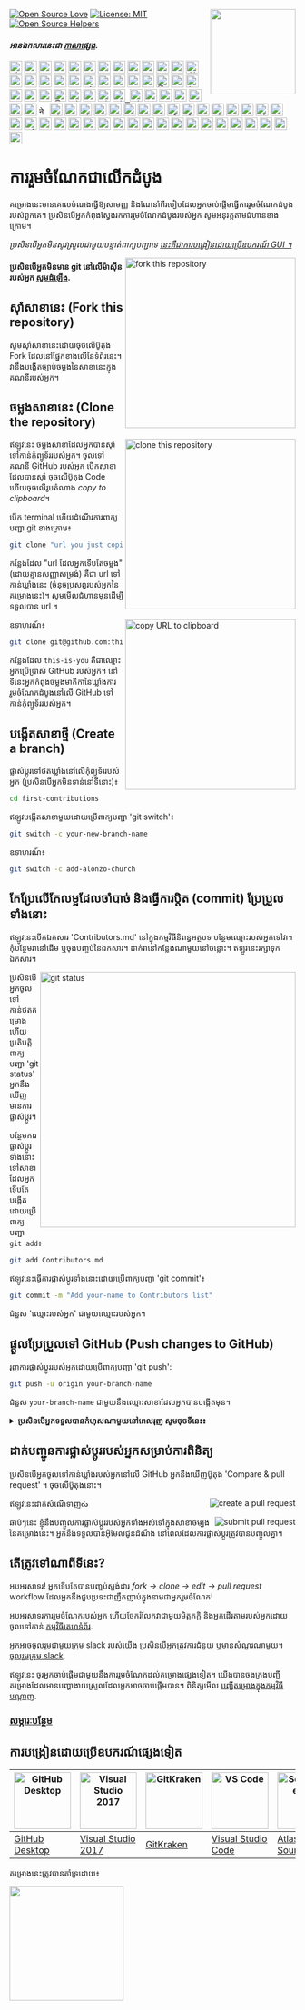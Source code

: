 [![Open Source Love](https://firstcontributions.github.io/open-source-badges/badges/open-source-v1/open-source.svg)](https://github.com/firstcontributions/open-source-badges)
[<img align="right" width="150" src="https://firstcontributions.github.io/assets/Readme/join-slack-team.png">](https://join.slack.com/t/firstcontributors/shared_invite/zt-1hg51qkgm-Xc7HxhsiPYNN3ofX2_I8FA)
[![License: MIT](https://img.shields.io/badge/License-MIT-green.svg)](https://opensource.org/licenses/MIT)
[![Open Source Helpers](https://www.codetriage.com/roshanjossey/first-contributions/badges/users.svg)](https://www.codetriage.com/roshanjossey/first-contributions)

#### _អានឯកសារនេះជា [ភាសាផ្សេង](translations/Translations.md)._

<kbd>[<img title="Shqip" alt="Shqip" src="https://cdn.statically.io/gh/hjnilsson/country-flags/master/svg/al.svg" width="22">](translations/README.al.md)</kbd>
<kbd>[<img title="Armenian" alt="Armenian" src="https://cdn.statically.io/gh/hjnilsson/country-flags/master/svg/am.svg" width="22">](translations/README.arm.md)</kbd>
<kbd>[<img title="Uzbek" alt="Uzbek language" src="https://cdn.statically.io/gh/hjnilsson/country-flags/master/svg/uz.svg" width="22">](translations/README.uz.md)</kbd>
<kbd>[<img title="Azərbaycan dili" alt="Azərbaycan dili" src="https://cdn.statically.io/flags/az.svg" width="22">](translations/README.aze.md)</kbd>
<kbd>[<img title="বাংলা" alt="বাংলা" src="https://cdn.statically.io/gh/hjnilsson/country-flags/master/svg/bd.svg" width="22">](translations/README.bn.md)</kbd>
<kbd>[<img title="Bulgarian" alt="Bulgarian" src="https://cdn.statically.io/gh/hjnilsson/country-flags/master/svg/bg.svg" width="22">](translations/README.bg.md)</kbd>
<kbd>[<img title="Português (Brasil)" alt="Português (Brasil)" src="https://cdn.statically.io/gh/hjnilsson/country-flags/master/svg/br.svg" width="22">](translations/README.pt_br.md)</kbd>
<kbd>[<img title="Català" alt="Català" src="https://firstcontributions.github.io/assets/Readme/catalan1.png" width="22">](translations/README.ca.md)</kbd>
<kbd>[<img title="中文 (Simplified)" alt="中文 (Simplified)" src="https://cdn.statically.io/gh/hjnilsson/country-flags/master/svg/cn.svg" width="22">](translations/README.zh-cn.md)</kbd>
<kbd>[<img title="Czech" alt="Czech" src="https://cdn.statically.io/gh/hjnilsson/country-flags/master/svg/cz.svg" width="22">](translations/README.cs.md)</kbd>
<kbd>[<img title="Deutsch" alt="Deutsch" src="https://cdn.statically.io/gh/hjnilsson/country-flags/master/svg/de.svg" width="22">](translations/README.de.md)</kbd>
<kbd>[<img title="Dansk" alt="Dansk" src="https://cdn.statically.io/gh/hjnilsson/country-flags/master/svg/dk.svg" width="22">](translations/README.da.md)</kbd>
<kbd>[<img title="العربية" alt="العربية" src="https://cdn.statically.io/gh/hjnilsson/country-flags/master/svg/eg.svg" width="22">](translations/README.eg.md)</kbd>
<kbd>[<img title="Dezéiriya" alt="Dezéiriya" src="https://cdn.statically.io/gh/hjnilsson/country-flags/master/svg/dz.svg" width="22">](translations/README.dz.md)</kbd>
<kbd>[<img title="Española" alt="Española" src="https://cdn.statically.io/gh/hjnilsson/country-flags/master/svg/es.svg" width="22">](translations/README.es.md)</kbd>
<kbd>[<img title="Française" alt="Française" src="https://cdn.statically.io/gh/hjnilsson/country-flags/master/svg/fr.svg" width="22">](translations/README.fr.md)</kbd>
<kbd>[<img title="Gaeilge" alt="Gaeilge" src="https://cdn.statically.io/gh/hjnilsson/country-flags/master/svg/ie.svg" width="22">](translations/README.ga.md)</kbd>
<kbd>[<img title="Galego" alt="Galego" src="https://upload.wikimedia.org/wikipedia/commons/thumb/6/64/Flag_of_Galicia.svg/1200px-Flag_of_Galicia.svg.png" width="22">](translations/README.gl.md)</kbd>
<kbd>[<img title="Ελληνικά" alt="Ελληνικά" src="https://cdn.statically.io/gh/hjnilsson/country-flags/master/svg/gr.svg" width="22">](translations/README.gr.md)</kbd>
<kbd>[<img title="ქართული" alt="ქართული" src="https://cdn.statically.io/gh/hjnilsson/country-flags/master/svg/ge.svg" width="22">](translations/README.ge.md)</kbd>
<kbd>[<img title="Magyar" alt="Magyar" src="https://cdn.statically.io/gh/hjnilsson/country-flags/master/svg/hu.svg" width="22">](translations/README.hu.md)</kbd>
<kbd>[<img title="Bahasa Indonesia" alt="Bahasa Indonesia" src="https://cdn.statically.io/gh/hjnilsson/country-flags/master/svg/id.svg" width="22">](translations/README.id.md)</kbd>
<kbd>[<img title="עִברִית" alt="עִברִית" src="https://cdn.statically.io/gh/hjnilsson/country-flags/master/svg/il.svg" width="22">](translations/README.hb.md)</kbd>
<kbd>[<img title="हिंदी/ગુજરાતી/मराठी/മലയാളം/ಕನ್ನಡ/తెలుగు/छत्तीसगढ़ी/বাংলা/தமிழ்" alt="हिंदी/ગુજરાતી/मराठी/മലയാളം/ಕನ್ನಡ/తెలుగు/छत्तीसगढ़ी/বাংলা/தமிழ்" src="https://cdn.statically.io/gh/hjnilsson/country-flags/master/svg/in.svg" width="22">](translations/Translations.md)</kbd>
<kbd>[<img title="தமிழ்" alt="தமிழ்" src="https://cdn.statically.io/gh/hjnilsson/country-flags/master/svg/lk.svg" width="22">](translations/README.ta.md)</kbd>
<kbd>[<img title="فارسی" alt="فارسی" src="https://cdn.statically.io/gh/hjnilsson/country-flags/master/svg/ir.svg" width="22">](translations/README.fa.md)</kbd>
<kbd>[<img title="پښتو" alt="پښتو" src="https://cdn.statically.io/gh/hjnilsson/country-flags/master/svg/af.svg" width="22">](translations/README.pus.md)</kbd>
<kbd>[<img title="Italiano" alt="Italiano" src="https://cdn.statically.io/gh/hjnilsson/country-flags/master/svg/it.svg" width="22">](translations/README.it.md)</kbd>
<kbd>[<img title="日本語" alt="日本語" src="https://cdn.statically.io/gh/hjnilsson/country-flags/master/svg/jp.svg" width="22">](translations/README.ja.md)</kbd>
<kbd>[<img title="සිංහල" alt="සිංහල" src="https://cdn.statically.io/gh/hjnilsson/country-flags/master/svg/lk.svg" width="22">](translations/README.si.md)</kbd>
<kbd>[<img title="Kiswahili (Kenya)" alt="Kiswahili (Kenya)" src="https://cdn.statically.io/gh/hjnilsson/country-flags/master/svg/ke.svg" width="22">](translations/README.kws.md)</kbd>
<kbd>[<img title="한국어" alt="한국어" src="https://cdn.statically.io/gh/hjnilsson/country-flags/master/svg/kr.svg" width="22">](translations/README.ko.md)</kbd>
<kbd>[<img title="Lietuvių kalba" alt="Lietuvių kalba" src="https://cdn.statically.io/gh/hjnilsson/country-flags/master/svg/lt.svg" width="22">](translations/README.lt.md)</kbd>
<kbd>[<img title="Limba Română" alt="Limba Română" src="https://cdn.statically.io/gh/hjnilsson/country-flags/master/svg/md.svg" width="22"> <img title="Limba Română" alt="Limba Română" src="https://cdn.statically.io/gh/hjnilsson/country-flags/master/svg/ro.svg" width="22">](translations/README.ro.md)</kbd>
<kbd>[<img title="မြန်မာ" alt="မြန်မာ" src="https://cdn.statically.io/gh/hjnilsson/country-flags/master/svg/mm.svg" width="22">](translations/README.mm_unicode.md)</kbd>
<kbd>[<img title="Македонски" alt="Македонски" src="https://cdn.statically.io/gh/hjnilsson/country-flags/master/svg/mk.svg" width="22">](translations/README.mk.md)</kbd>
<kbd>[<img title="Español de México" alt="Español de México" src="https://cdn.statically.io/gh/hjnilsson/country-flags/master/svg/mx.svg" width="22">](translations/README.mx.md)</kbd>
<kbd>[<img title="Bahasa Melayu / بهاس ملايو‎ / Malay" alt="Bahasa Melayu / بهاس ملايو‎ / Malay" src="https://cdn.statically.io/gh/hjnilsson/country-flags/master/svg/my.svg" width="22">](translations/README.my.md)</kbd>
<kbd>[<img title="Dutch" alt="Dutch" src="https://cdn.statically.io/gh/hjnilsson/country-flags/master/svg/nl.svg" width="22">](translations/README.nl.md)</kbd>
<kbd>[<img title="Norsk" alt="Norsk" src="https://cdn.statically.io/gh/hjnilsson/country-flags/master/svg/no.svg" width="22">](translations/README.no.md)</kbd>
<kbd>[<img title="नेपाली" alt="नेपाली" src="https://cdn.statically.io/gh/hjnilsson/country-flags/master/svg/np.svg" width="15">](translations/README.np.md)</kbd>
<kbd>[<img title="Wikang Filipino" alt="Wikang Filipino" src="https://cdn.statically.io/gh/hjnilsson/country-flags/master/svg/ph.svg" width="22">](translations/README.tl.md)</kbd>
<kbd>[<img title="English (Pirate)" alt="English (Pirate)" src="https://firstcontributions.github.io/assets/Readme/pirate.png" width="22">](translations/README.en-pirate.md)</kbd>
<kbd>[<img title="اُاردو" alt="اردو" src="https://cdn.statically.io/gh/hjnilsson/country-flags/master/svg/pk.svg" width="22">](translations/README.ur.md)</kbd>
<kbd>[<img title="Polski" alt="Polski" src="https://cdn.statically.io/gh/hjnilsson/country-flags/master/svg/pl.svg" width="22">](translations/README.pl.md)</kbd>
<kbd>[<img title="Português (Portugal)" alt="Português (Portugal)" src="https://cdn.statically.io/gh/hjnilsson/country-flags/master/svg/pt.svg" width="22">](translations/README.pt-pt.md)</kbd>
<kbd>[<img title="Русский язык" alt="Русский язык" src="https://cdn.statically.io/gh/hjnilsson/country-flags/master/svg/ru.svg" width="22">](translations/README.ru.md)</kbd>
<kbd>[<img title="عربى" alt="عربى" src="https://cdn.statically.io/gh/hjnilsson/country-flags/master/svg/sa.svg" width="22">](translations/README.ar.md)</kbd>
<kbd>[<img title="Svenska" alt="Svenska" src="https://cdn.statically.io/gh/hjnilsson/country-flags/master/svg/se.svg" width="22">](translations/README.se.md)</kbd>
<kbd>[<img title="Slovenčina" alt="Slovenčina" src="https://cdn.statically.io/gh/hjnilsson/country-flags/master/svg/sk.svg" width="22">](translations/README.slk.md)</kbd>
<kbd>[<img title="Slovenščina" alt="Slovenščina" src="https://cdn.statically.io/gh/hjnilsson/country-flags/master/svg/si.svg" width="22">](translations/README.sl.md)</kbd>
<kbd>[<img title="ภาษาไทย" alt="ภาษาไทย" src="https://cdn.statically.io/gh/hjnilsson/country-flags/master/svg/th.svg" width="22">](translations/README.th.md)</kbd>
<kbd>[<img title="Türkçe" alt="Türkçe" src="https://cdn.statically.io/gh/hjnilsson/country-flags/master/svg/tr.svg" width="22">](translations/README.tr.md)</kbd>
<kbd>[<img title="中文(Traditional)" alt="中文(Traditional)" src="https://cdn.statically.io/gh/hjnilsson/country-flags/master/svg/tw.svg" width="22">](translations/README.zh-tw.md)</kbd>
<kbd>[<img title="Українська" alt="Українська" src="https://cdn.statically.io/gh/hjnilsson/country-flags/master/svg/ua.svg" width="22">](translations/README.ua.md)</kbd>
<kbd>[<img title="Tiếng Việt" alt="Tiếng Việt" src="https://cdn.statically.io/gh/hjnilsson/country-flags/master/svg/vn.svg" width="22">](translations/README.vn.md)</kbd>
<kbd>[<img title="Tanzania" alt="Swahili language" src="https://cdn.statically.io/gh/hjnilsson/country-flags/master/svg/tz.svg" width="22">](translations/README.sw.md)</kbd>
<kbd>[<img title="Zulu (South Africa)" alt="Zulu (South Africa)" src="https://cdn.statically.io/gh/hjnilsson/country-flags/master/svg/za.svg" width="22">](translations/README.zul.md)</kbd>
<kbd>[<img title="Afrikaans (South Africa)" alt="Afrikaans (South Africa)" src="https://cdn.statically.io/gh/hjnilsson/country-flags/master/svg/za.svg" width="22">](translations/README.afk.md)</kbd>
<kbd>[<img title="Igbo (Nigeria)" alt="Igbo (Nigeria)" src="https://cdn.statically.io/gh/hjnilsson/country-flags/master/svg/ng.svg" width="22">](translations/README.igb.md)</kbd>
<kbd>[<img title="Yoruba (Nigeria)" alt="Yoruba (Nigeria)" src="https://cdn.statically.io/gh/hjnilsson/country-flags/master/svg/ng.svg" width="22">](translations/README.yor.md)</kbd>
<kbd>[<img title="Hausa (Nigeria)" alt="Hausa (Nigeria)" src="https://cdn.statically.io/gh/hjnilsson/country-flags/master/svg/ng.svg" width="22">](translations/README.hau.md)</kbd>
<kbd>[<img title="Latvia" alt="Latvia" src="https://cdn.statically.io/gh/hjnilsson/country-flags/master/svg/lv.svg" width="22">](translations/README.lv.md)</kbd>
<kbd>[<img title="Suomeksi" alt="Suomeksi" src="https://cdn.statically.io/gh/hjnilsson/country-flags/master/svg/fi.svg" width="22">](translations/README.fi.md)</kbd>
<kbd>[<img title="Беларуская мова" alt="Беларуская мова" src="https://cdn.statically.io/gh/hjnilsson/country-flags/master/svg/by.svg" width="22">](translations/README.by.md)</kbd>
<kbd>[<img title="Српски" alt="Српски" src="https://cdn.statically.io/gh/hjnilsson/country-flags/master/svg/rs.svg" width="22">](translations/README.sr.md)</kbd>
<kbd>[<img title="Қазақша" alt="Қазақша" src="https://cdn.statically.io/gh/hjnilsson/country-flags/master/svg/kz.svg" width="22">](translations/README.kz.md)</kbd>
<kbd>[<img title="Bosanski" alt="Bosanski" src="https://cdn.statically.io/gh/hjnilsson/country-flags/master/svg/ba.svg" width="22">](translations/README.bih.md)</kbd>
<kbd>[<img title="Bosanski" alt="Bosanski" src="https://cdn.statically.io/gh/hjnilsson/country-flags/master/svg/et.svg" width="22">](translations/README.bih.md)</kbd>
<kbd>[<img title="Hrvatski" alt="Hrvatski" src="https://cdn.statically.io/gh/hjnilsson/country-flags/master/svg/hr.svg" width="22">](translations/README.hr.md)</kbd>
<kbd>[<img title="پښتو" alt="پښتو" src="https://cdn.statically.io/gh/hjnilsson/country-flags/master/svg/af.svg" width="22">](translations/README.ps.md)</kbd>
<kbd>[<img title="Af-soomaali" alt="Somalia" src="https://cdn.statically.io/gh/hjnilsson/country-flags/master/svg/so.svg" width="22">](translations/README.so.md)</kbd>
<kbd>[<img title="Español de Ecuador" alt="Ecuador" src="https://cdn.statically.io/gh/hjnilsson/country-flags/master/svg/ec.svg" width="22">](translations/README.ec.md)</kbd>
<kbd>[<img title="Turkmen" alt="Turkmen language" src="https://cdn.statically.io/gh/hjnilsson/country-flags/master/svg/tm.svg" width="22">](translations/README.tm.md)</kbd>
<kbd>[<img title="Ewe (TOGO)" alt="Ewe (TOGO)" src="https://cdn.statically.io/gh/hjnilsson/country-flags/master/svg/tg.svg" width="22">](translations/README.ewe.md)</kbd>
<kbd>[<img title="አማርኛ" alt="አማርኛ" src="https://cdn.statically.io/gh/hjnilsson/country-flags/master/svg/et.svg" width="22">](translations/README.et.md)</kbd>
<kbd>[<img title="ភាសាខ្មែរ" alt="ភាសាខ្មែរ" src="https://cdn.statically.io/gh/hjnilsson/country-flags/master/svg/kh.svg" width="22">](translations/README.kh.md)</kbd>

# ការរួមចំណែកជាលើកដំបូង

គម្រោងនេះមានគោលបំណងធ្វើឱ្យសាមញ្ញ និងណែនាំពីរបៀបដែលអ្នកចាប់ផ្តើមធ្វើការរួមចំណែកដំបូងរបស់ពួកគេ។ ប្រសិនបើអ្នកកំពុងស្វែងរកការរួមចំណែកដំបូងរបស់អ្នក សូមអនុវត្តតាមជំហានខាងក្រោម។

_ប្រសិនបើអ្នកមិនសូវស្រួលជាមួយបន្ទាត់ពាក្យបញ្ជាទេ [នេះគឺជាការបង្រៀនដោយប្រើឧបករណ៍ GUI ។](#tutorials-using-other-tools)_

<img align="right" width="300" src="https://firstcontributions.github.io/assets/Readme/fork.png" alt="fork this repository" />

#### ប្រសិនបើអ្នកមិនមាន git នៅលើម៉ាស៊ីនរបស់អ្នក [សូមដំឡើង](https://docs.github.com/en/get-started/quickstart/set-up-git).

## ស៊ាំសាខានេះ (Fork this repository)

សូមស៊ាំសាខានេះដោយចុចលើប៊ូតុង Fork ដែលនៅផ្នែកខាងលើនៃទំព័រនេះ។ 
វានឹងបង្កើតច្បាប់ចម្លងនៃសាខានេះក្នុងគណនីរបស់អ្នក។

## ចម្លងសាខានេះ (Clone the repository)

<img align="right" width="300" src="https://firstcontributions.github.io/assets/Readme/clone.png" alt="clone this repository" />

ឥឡូវនេះ ចម្លងសាខាដែលអ្នកបានស៊ាំទៅកាន់កុំព្យូទ័ររបស់អ្នក។ ចូលទៅគណនី GitHub របស់អ្នក បើកសាខាដែលបានស៊ាំ ចុចលើប៊ូតុង Code ហើយចុចលើរូបតំណាង​​ _copy to clipboard_។

បើក terminal ហើយដំណើរការពាក្យបញ្ជា git ខាងក្រោម៖

```bash
git clone "url you just copied"
```

កន្លែងដែល "url ដែលអ្នកទើបតែចម្លង" (ដោយគ្មានសញ្ញាសម្រង់) គឺជា url ទៅកាន់ឃ្លាំងនេះ (ចំនុចប្រសព្វរបស់អ្នកនៃគម្រោងនេះ)។ សូមមើលជំហានមុនដើម្បីទទួលបាន url ។

<img align="right" width="300" src="https://firstcontributions.github.io/assets/Readme/copy-to-clipboard.png" alt="copy URL to clipboard" />

ឧទាហរណ៍៖

```bash
git clone git@github.com:this-is-you/first-contributions.git
```

កន្លែងដែល `this-is-you` គឺជាឈ្មោះអ្នកប្រើប្រាស់ GitHub របស់អ្នក។ នៅទីនេះអ្នកកំពុងចម្លងមាតិកានៃឃ្លាំងការរួមចំណែកដំបូងនៅលើ GitHub ទៅកាន់កុំព្យូទ័ររបស់អ្នក។

## បង្កើតសាខាថ្មី (Create a branch)

ផ្លាស់ប្តូរទៅថតឃ្លាំងនៅលើកុំព្យូទ័ររបស់អ្នក (ប្រសិនបើអ្នកមិនទាន់នៅទីនោះ)៖

```bash
cd first-contributions
```

ឥឡូវបង្កើតសាខាមួយដោយប្រើពាក្យបញ្ជា 'git switch'៖

```bash
git switch -c your-new-branch-name
```

ឧទាហរណ៍៖

```bash
git switch -c add-alonzo-church
```

## កែប្រែលើកែលម្អដែលចាំបាច់ និងធ្វើការប្តិត (commit) ប្រែប្រួលទាំងនោះ

ឥឡូវនេះបើកឯកសារ 'Contributors.md' នៅក្នុងកម្មវិធីនិពន្ធអត្ថបទ បន្ថែមឈ្មោះរបស់អ្នកទៅវា។ កុំបន្ថែមវានៅដើម ឬចុងបញ្ចប់នៃឯកសារ។ ដាក់វានៅកន្លែងណាមួយនៅចន្លោះ។ ឥឡូវនេះរក្សាទុកឯកសារ។

<img align="right" width="450" src="https://firstcontributions.github.io/assets/Readme/git-status.png" alt="git status" />

ប្រសិនបើអ្នកចូលទៅកាន់ថតគម្រោង ហើយប្រតិបត្តិពាក្យបញ្ជា 'git status' អ្នកនឹងឃើញមានការផ្លាស់ប្តូរ។

បន្ថែមការផ្លាស់ប្តូរទាំងនោះទៅសាខាដែលអ្នកទើបតែបង្កើតដោយប្រើពាក្យបញ្ជា `git add`៖

```bash
git add Contributors.md
```

ឥឡូវនេះធ្វើការផ្លាស់ប្តូរទាំងនោះដោយប្រើពាក្យបញ្ជា 'git commit'៖

```bash
git commit -m "Add your-name to Contributors list"
```

ជំនួស 'ឈ្មោះរបស់អ្នក' ជាមួយឈ្មោះរបស់អ្នក។

## ផ្តួលប្រែប្រួលទៅ GitHub (Push changes to GitHub)

រុញការផ្លាស់ប្តូររបស់អ្នកដោយប្រើពាក្យបញ្ជា 'git push':

```bash
git push -u origin your-branch-name
```

ជំនួស `your-branch-name` ជាមួយនឹងឈ្មោះសាខាដែលអ្នកបានបង្កើតមុន។

<details>
<summary> <strong>ប្រសិនបើអ្នកទទួលបានកំហុសណាមួយនៅពេលរុញ សូមចុចទីនេះ៖</strong> </summary>

- ### កំហុសនៅក្នុងការ Authentication (Authentication Error)
     <pre>remote: ការគាំទ្រសម្រាប់ការបញ្ចូលពាក្យសម្ងាត់ត្រូវបានដកហូតនៅថ្ងៃទី 13 ខែសីហា ឆ្នាំ 2021។ សូមប្រើ **Personal Access Token** ជំនួស។
  remote: សូមមើល https://github.blog/2020-12-15-token-authentication-requirements-for-git-operations/ សម្រាប់ព័ត៌មានបន្ថែម។
  fatal: ការ Authenticate បរាជ័យសម្រាប់ 'https://github.com/<your-username>/first-contributions.git/'</pre>
  សូមចូលទៅកាន់ [GitHub's tutorial](https://docs.github.com/en/authentication/connecting-to-github-with-ssh/adding-a-new-ssh-key-to-your-github-account) ដើម្បីបង្កើត និងកំណត់រចនាសម្ព័ន្ធ SSH Key ទៅក្នុងគណនី GitHub របស់អ្នក។
</details>

## ដាក់បញ្ជូនការផ្លាស់ប្តូររបស់អ្នកសម្រាប់ការពិនិត្យ

ប្រសិនបើអ្នកចូលទៅកាន់ឃ្លាំងរបស់អ្នកនៅលើ GitHub អ្នកនឹងឃើញប៊ូតុង 'Compare & pull request' ។ ចុចលើប៊ូតុងនោះ។

<img style="float: right;" src="https://firstcontributions.github.io/assets/Readme/compare-and-pull.png" alt="create a pull request" />

ឥឡូវនេះដាក់សំណើទាញᔔ

<img style="float: right;" src="https://firstcontributions.github.io/assets/Readme/submit-pull-request.png" alt="submit pull request" />

ឆាប់ៗនេះ ខ្ញុំនឹងបញ្ចូលការផ្លាស់ប្តូររបស់អ្នកទាំងអស់ទៅក្នុងសាខាចម្បងនៃគម្រោងនេះ។ អ្នកនឹងទទួលបានអ៊ីមែលជូនដំណឹង នៅពេលដែលការផ្លាស់ប្តូរត្រូវបានបញ្ចូលគ្នា។

## តើត្រូវទៅណាពីទីនេះ?

អបអរសាទរ! អ្នកទើបតែបានបញ្ចប់ស្តង់ដារ _fork -> clone -> edit -> pull request_ workflow ដែលអ្នកនឹងជួបប្រទះជាញឹកញាប់ក្នុងនាមជាអ្នករួមចំណែក!

អបអរសាទរការរួមចំណែករបស់អ្នក ហើយចែករំលែកវាជាមួយមិត្តភក្តិ និងអ្នកដើរតាមរបស់អ្នកដោយចូលទៅកាន់ [កម្មវិធីគេហទំព័រ](https://firstcontributions.github.io/#social-share).

អ្នកអាចចូលរួមជាមួយក្រុម slack របស់យើង ប្រសិនបើអ្នកត្រូវការជំនួយ ឬមានសំណួរណាមួយ។ [ចូលរួមក្រុម slack](https://firstcontributors.slack.com/join/shared_invite/zt-29qhyr9lt-Bi7WLbgGIFqV7aCEG_grvg#/shared-invite/email).

ឥឡូវនេះ ចូរអ្នកចាប់ផ្តើមជាមួយនឹងការរួមចំណែកដល់គម្រោងផ្សេងទៀត។ យើងបានចងក្រងបញ្ជីគម្រោងដែលមានបញ្ហាងាយស្រួលដែលអ្នកអាចចាប់ផ្តើមបាន។ ពិនិត្យមើល [បញ្ជីគម្រោងក្នុងកម្មវិធីបណ្ដាញ](https://firstcontributions.github.io/#project-list).

### [សម្ភារៈបន្ថែម](additional-material/git_workflow_scenarios/additional-material.md)

## ការបង្រៀនដោយប្រើឧបករណ៍ផ្សេងទៀត

| <a href="gui-tool-tutorials/github-desktop-tutorial.md"><img alt="GitHub Desktop" src="https://desktop.github.com/images/desktop-icon.svg" width="100"></a> | <a href="gui-tool-tutorials/github-windows-vs2017-tutorial.md"><img alt="Visual Studio 2017" src="https://upload.wikimedia.org/wikipedia/commons/c/cd/Visual_Studio_2017_Logo.svg" width="100"></a> | <a href="gui-tool-tutorials/gitkraken-tutorial.md"><img alt="GitKraken" src="https://firstcontributions.github.io/assets/gui-tool-tutorials/gitkraken-tutorial/gk-icon.png" width="100"></a> | <a href="gui-tool-tutorials/github-windows-vs-code-tutorial.md"><img alt="VS Code" src="https://upload.wikimedia.org/wikipedia/commons/2/2d/Visual_Studio_Code_1.18_icon.svg" width=100></a> | <a href="gui-tool-tutorials/sourcetree-macos-tutorial.md"><img alt="Sourcetree App" src="https://wac-cdn.atlassian.com/dam/jcr:81b15cde-be2e-4f4a-8af7-9436f4a1b431/Sourcetree-icon-blue.svg" width=100></a> | <a href="gui-tool-tutorials/github-windows-intellij-tutorial.md"><img alt="IntelliJ IDEA" src="https://upload.wikimedia.org/wikipedia/commons/thumb/9/9c/IntelliJ_IDEA_Icon.svg/512px-IntelliJ_IDEA_Icon.svg.png" width=100></a> |
| ----------------------------------------------------------------------------------------------------------------------------------------------------------- | --------------------------------------------------------------------------------------------------------------------------------------------------------------------------------------------------- | -------------------------------------------------------------------------------------------------------------------------------------------------------------------------------------------- | -------------------------------------------------------------------------------------------------------------------------------------------------------------------------------------------- | ------------------------------------------------------------------------------------------------------------------------------------------------------------------------------------------------------------ | -------------------------------------------------------------------------------------------------------------------------------------------------------------------------------------------------------------------------------- |
| [GitHub Desktop](gui-tool-tutorials/github-desktop-tutorial.md)                                                                                             | [Visual Studio 2017](gui-tool-tutorials/github-windows-vs2017-tutorial.md)                                                                                                                          | [GitKraken](gui-tool-tutorials/gitkraken-tutorial.md)                                                                                                                                        | [Visual Studio Code](gui-tool-tutorials/github-windows-vs-code-tutorial.md)                                                                                                                  | [Atlassian Sourcetree](gui-tool-tutorials/sourcetree-macos-tutorial.md)                                                                                                                                      | [IntelliJ IDEA](gui-tool-tutorials/github-windows-intellij-tutorial.md)                                                                                                                                                          |

<p>គម្រោងនេះត្រូវបានគាំទ្រដោយ៖</p>
<p>
  <a href="https://www.digitalocean.com/">
    <img src="https://opensource.nyc3.cdn.digitaloceanspaces.com/attribution/assets/SVG/DO_Logo_horizontal_blue.svg" width="201px">
  </a>
</p>

